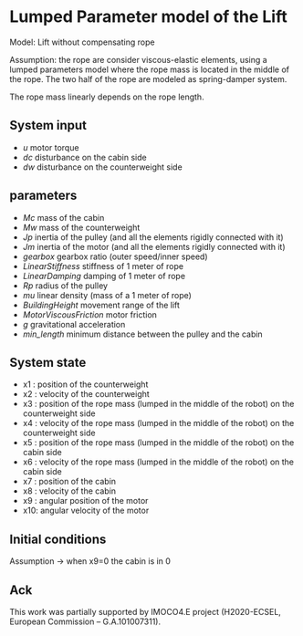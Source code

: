 # Lumped Parameter model of the Lift

Model: Lift without compensating rope

Assumption: the rope are consider viscous-elastic elements, using a lumped parameters model where the rope mass is located in the middle of the rope. The two half of the rope are modeled as spring-damper system.

The rope mass linearly depends on the rope length.



## System input
- _u_   motor torque
- _dc_  disturbance on the cabin side
- _dw_  disturbance on the counterweight side

## parameters
- _Mc_ mass of the cabin
- _Mw_ mass of the counterweight
- _Jp_ inertia of the pulley (and all the elements rigidly connected with it)
- _Jm_ inertia of the motor (and all the elements rigidly connected with it)
- _gearbox_  gearbox ratio (outer speed/inner speed)
- _LinearStiffness_ stiffness of 1 meter of rope
- _LinearDamping_  damping of 1 meter of rope
- _Rp_  radius of the pulley
- _mu_   linear density (mass of a 1 meter of rope)
- _BuildingHeight_ movement range of the lift
- _MotorViscousFriction_ motor friction
- _g_ gravitational acceleration
- _min_length_ minimum distance between the pulley and the cabin


## System state
- x1 : position of the counterweight
- x2 : velocity of the counterweight
- x3 : position of the rope mass (lumped in the middle of the robot) on the counterweight side
- x4 : velocity of the rope mass (lumped in the middle of the robot) on the counterweight side
- x5 : position of the rope mass (lumped in the middle of the robot) on the cabin side
- x6 : velocity of the rope mass (lumped in the middle of the robot) on the cabin side
- x7 : position of the cabin
- x8 : velocity of the cabin
- x9 : angular position of the motor
- x10: angular velocity of the motor

## Initial conditions
Assumption -> when x9=0 the cabin is in 0



## Ack

This work was partially supported by IMOCO4.E project (H2020-ECSEL, European Commission – G.A.101007311).
